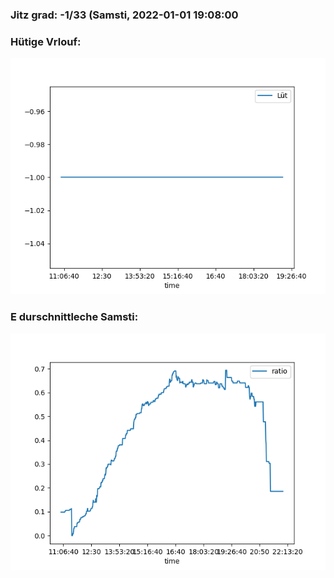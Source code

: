 ### Jitz grad: -1/33 (Samsti, 2022-01-01 19:08:00

### Hütige Vrlouf:
![Graph](Today.png)

### E durschnittleche Samsti:
![Graph](Samsti.png)